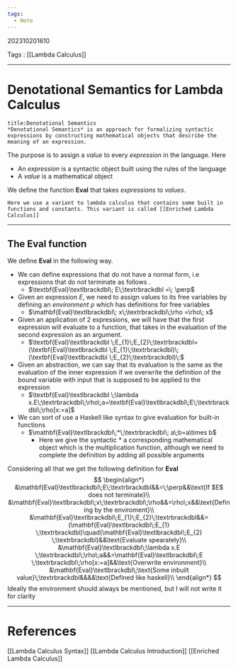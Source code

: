 ```yaml
---
tags:
  - Note
---
```

202310201610

Tags : [[Lambda Calculus]]

---
# Denotational Semantics for Lambda Calculus

```ad-note
title:Denotational Semantics
*Denotational Semantics* is an approach for formalizing syntactic expressions by constructing mathematical objects that describe the meaning of an expression.
```

The purpose is to assign a _value_ to every _expression_ in the language.
Here
- An _expression_ is a syntactic object built using the rules of the language
- A *value* is a mathematical object

We define  the function $\mathbf{Eval}$ that takes *expressions* to *values*.

```ad-seealso
Here we use a variant to lambda calculus that contains some built in functions and constants. This variant is called [[Enriched Lambda Calculus]]

```
---
## The $\textbf{Eval}$ function
We define $\mathbf{Eval}$ in the following way.

- We can define expressions that do not have a normal form, i.e expressions that do not terminate  as follows .
	- $\textbf{Eval}\textlbrackdbl\; E\;\textrbrackdbl =\; \perp$
- Given an expression $E$, we need to assign values to its free variables by defining an *environment* $\rho$ which has definitions for free variables
	- $\mathbf{Eval}\textlbrackdbl\; x\;\textrbrackdbl\;\rho =\rho\; x$
- Given an application of 2 expressions, we will have that the first expression will evaluate to a function, that takes in the evaluation of the second expression as an argument.
	- $\textbf{Eval}\textlbrackdbl \;E_{1}\;E_{2}\;\textrbrackdbl=(\textbf{Eval}\textlbrackdbl \;E_{1}\;\textrbrackdbl)\;(\textbf{Eval}\textlbrackdbl \;E_{2}\;\textrbrackdbl)\;$
- Given an abstraction, we can say that its evaluation is the same as the evaluation of the inner expression if we overwrite the definition of the bound variable with input that is supposed to be applied to the expression
	- $\textbf{Eval}\textlbrackdbl \;\lambda x.E\;\textrbrackdbl\;\rho\;a=\textbf{Eval}\textlbrackdbl\;E\;\textrbrackdbl\;\rho[x:=a]$
- We can sort of use a Haskell like syntax to give evaluation for built-in functions 
	- $\mathbf{Eval}\textlbrackdbl\;*\;\textrbrackdbl\; a\;b=a\times b$ 
		- Here we give the syntactic $*$ a corresponding mathematical object which is the multiplication function, although we need to complete the definition by adding all possible arguments

Considering all that we get the following definition for $\mathbf{Eval}$
$$
\begin{align*}
&\mathbf{Eval}\textlbrackdbl\;E\;\textrbrackdbl&&=\;\perp&&\text{If $E$ does not terminate}\\
&\mathbf{Eval}\textlbrackdbl\;x\;\textrbrackdbl\;\rho&&=\rho\;x&&\text{Defining by the enviroment}\\
&\mathbf{Eval}\textlbrackdbl\;E_{1}\;E_{2}\;\textrbrackdbl&&=(\mathbf{Eval}\textlbrackdbl\;E_{1} \;\textrbrackdbl)\quad(\mathbf{Eval}\textlbrackdbl\;E_{2} \;\textrbrackdbl)&&\text{Evaluate spearately}\\
&\mathbf{Eval}\textlbrackdbl\;\lambda x.E \;\textrbrackdbl\;\rho\;a&&=\mathbf{Eval}\textlbrackdbl\;E \;\textrbrackdbl\;\rho[x:=a]&&\text{Overwrite environment}\\
&\mathbf{Eval}\textlbrackdbl\;\text{Some inbuilt value}\;\textrbrackdbl&&&&\text{Defined like haskell}\\
\end{align*}
$$
Ideally the environment should always be mentioned, but I will not write it for clarity

---
# References
[[Lambda Calculus Syntax]]
[[Lambda Calculus Introduction]]
[[Enriched Lambda Calculus]]
